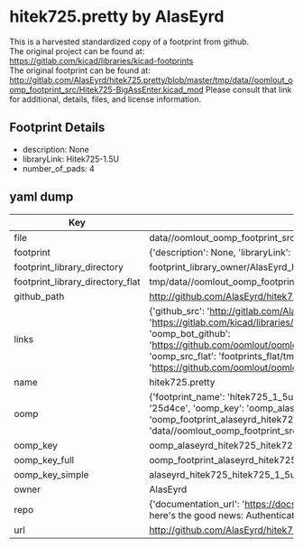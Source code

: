 # hitek725.pretty by AlasEyrd  
This is a harvested standardized copy of a footprint from github.  
The original project can be found at:  
https://gitlab.com/kicad/libraries/kicad-footprints  
The original footprint can be found at:
http://gitlab.com/AlasEyrd/hitek725.pretty/blob/master/tmp/data//oomlout_oomp_footprint_src/Hitek725-BigAssEnter.kicad_mod
Please consult that link for additional, details, files, and license information.  
## Footprint Details
* description: None  
* libraryLink: Hitek725-1.5U  
* number_of_pads: 4  
## yaml dump  
| Key | Value |  
| --- | --- |  
| file | data//oomlout_oomp_footprint_src/hitek725.pretty/Hitek725-1.5U.kicad_mod |  
| footprint | {'description': None, 'libraryLink': 'Hitek725-1.5U', 'number_of_pads': 4} |  
| footprint_library_directory | footprint_library_owner/AlasEyrd_hitek725.pretty |  
| footprint_library_directory_flat | tmp/data//oomlout_oomp_footprint_src/footprints_flat/alaseyrd_hitek725_hitek725_1_5u/working |  
| github_path | http://github.com/AlasEyrd/hitek725.pretty/blob/master/tmp/data//oomlout_oomp_footprint_src/Hitek725-1.5U.kicad_mod |  
| links | {'github_src': 'http://gitlab.com/AlasEyrd/hitek725.pretty/blob/master/tmp/data//oomlout_oomp_footprint_src/Hitek725-BigAssEnter.kicad_mod', 'github_src_repo': 'https://gitlab.com/kicad/libraries/kicad-footprints', 'oomp_bot': 'tmp/data//oomlout_oomp_footprint_src/footprints/alaseyrd_hitek725_hitek725_1_5u/working', 'oomp_bot_github': 'https://github.com/oomlout/oomlout_oomp_footprint_bot/tree/main/tmp/data//oomlout_oomp_footprint_src/footprints/alaseyrd_hitek725_hitek725_1_5u/working', 'oomp_src_flat': 'footprints_flat/tmp/data//oomlout_oomp_footprint_src/footprints_flat/alaseyrd_hitek725_hitek725_1_5u/working', 'oomp_src_flat_github': 'https://github.com/oomlout/oomlout_oomp_footprint_src/tree/main/tmp/data//oomlout_oomp_footprint_src/footprints_flat/alaseyrd_hitek725_hitek725_1_5u/working'} |  
| name | hitek725.pretty |  
| oomp | {'footprint_name': 'hitek725_1_5u', 'library_name': 'hitek725', 'md5': '25d4cefe2c0db80f8872db5180add030', 'md5_10': '25d4cefe2c', 'md5_5': '25d4c', 'md5_6': '25d4ce', 'oomp_key': 'oomp_alaseyrd_hitek725_hitek725_1_5u', 'oomp_key_extra': 'oomp_footprint_alaseyrd_hitek725_hitek725_1_5u', 'oomp_key_full': 'oomp_footprint_alaseyrd_hitek725_hitek725_1_5u_25d4ce', 'oomp_key_simple': 'alaseyrd_hitek725_hitek725_1_5u', 'original_filename': 'data//oomlout_oomp_footprint_src/hitek725.pretty/Hitek725-1.5U.kicad_mod', 'owner_name': 'alaseyrd'} |  
| oomp_key | oomp_alaseyrd_hitek725_hitek725_1_5u |  
| oomp_key_full | oomp_footprint_alaseyrd_hitek725_hitek725_1_5u |  
| oomp_key_simple | alaseyrd_hitek725_hitek725_1_5u |  
| owner | AlasEyrd |  
| repo | {'documentation_url': 'https://docs.github.com/rest/overview/resources-in-the-rest-api#rate-limiting', 'message': "API rate limit exceeded for 84.66.142.224. (But here's the good news: Authenticated requests get a higher rate limit. Check out the documentation for more details.)"} |  
| url | http://github.com/AlasEyrd/hitek725.pretty |  

